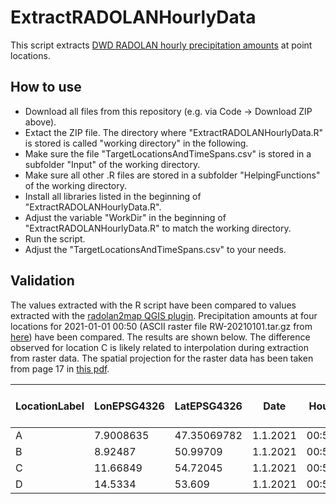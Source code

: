 # ExtractRADOLANHourlyData
This script extracts [DWD RADOLAN hourly precipitation amounts](https://www.dwd.de/DE/leistungen/radolan/radolan_info/home_freie_radolan_kartendaten.html) at point locations. 

## How to use
 - Download all files from this repository (e.g. via Code -> Download ZIP above).
 - Extact the ZIP file. The directory where "ExtractRADOLANHourlyData.R" is stored is called "working directory" in the following.
 - Make sure the file "TargetLocationsAndTimeSpans.csv" is stored in a subfolder "Input" of the working directory.
 - Make sure all other .R files are stored in a subfolder "HelpingFunctions" of the working directory.
 - Install all libraries listed in the beginning of "ExtractRADOLANHourlyData.R".
 - Adjust the variable "WorkDir" in the beginning of "ExtractRADOLANHourlyData.R" to match the working directory.
 - Run the script.
 - Adjust the "TargetLocationsAndTimeSpans.csv" to your needs.

## Validation
The values extracted with the R script have been compared to values extracted with the [radolan2map QGIS plugin](https://gitlab.com/Weatherman_/radolan2map/-/wikis/home). Precipitation amounts at four locations for 2021-01-01 00:50 (ASCII raster file RW-20210101.tar.gz from [here](https://opendata.dwd.de/climate_environment/CDC/grids_germany/hourly/radolan/)) have been compared. The results are shown below. The difference observed for location C is likely related to interpolation during extraction from raster data. The spatial projection for the raster data has been taken from page 17 in [this pdf](https://opendata.dwd.de/climate_environment/CDC/help/RADOLAN/Unterstuetzungsdokumente/Unterstuetzungsdokument_Verwendung_von_RADOLAN_RADKLIM_Produkten_in_GIS_Software.pdf).

| LocationLabel | LonEPSG4326 | LatEPSG4326 | Date     | Hour  | Value from QGIS | Value from R |
| ------------- | ----------- | ----------- | -------- | ----- | --------------- | ------------ |
| A             | 7.9008635   | 47.35069782 | 1.1.2021 | 00:50 | 1.29999         | 1.30104      |
| B             | 8.92487     | 50.99709    | 1.1.2021 | 00:50 | 1.29999         | 1.298944     |
| C             | 11.66849    | 54.72045    | 1.1.2021 | 00:50 | 3.59999         | 3.473923     |
| D             | 14.5334     | 53.609      | 1.1.2021 | 00:50 | 0.3             | 0.3          |
